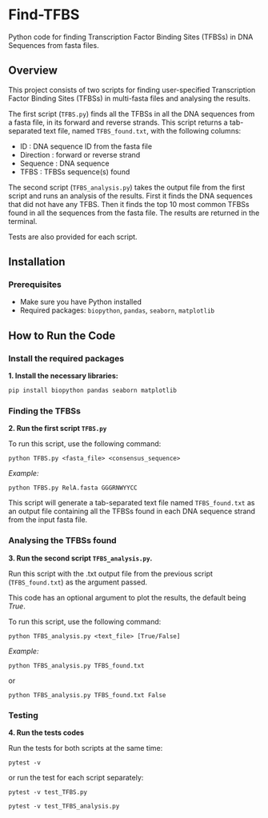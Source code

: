 # Find-TFBS
Python code for finding Transcription Factor Binding Sites (TFBSs) in DNA Sequences from fasta files. 

## Overview
This project consists of two scripts for finding user-specified Transcription Factor Binding Sites (TFBSs) in multi-fasta files and analysing the results. 

The first script (`TFBS.py`) finds all the TFBSs in all the DNA sequences from a fasta file, in  its forward and reverse strands. This script returns a tab-separated text file, named `TFBS_found.txt`, with the following columns:
* ID :  DNA sequence ID from the fasta file
* Direction : forward or reverse strand
* Sequence : DNA sequence
* TFBS : TFBSs sequence(s) found

The second script (`TFBS_analysis.py`) takes the output file from the first script and runs an analysis of the results. First it finds the DNA sequences that did not have any TFBS. Then it finds the top 10 most common TFBSs found in all the sequences from the fasta file. The results are returned in the terminal.

Tests are also provided for each script. 

## Installation
### Prerequisites
- Make sure you have Python installed
- Required packages: `biopython`, `pandas`, `seaborn`, `matplotlib`

## How to Run the Code
### Install the required packages
**1. Install the necessary libraries:**
```bash
pip install biopython pandas seaborn matplotlib
```

### Finding the TFBSs
**2. Run the first script `TFBS.py`**

To run this script, use the following command:
```
python TFBS.py <fasta_file> <consensus_sequence>
```
_Example:_
```
python TFBS.py RelA.fasta GGGRNWYYCC
```

This script will generate a tab-separated text file named `TFBS_found.txt` as an output file containing all the TFBSs found in each DNA sequence strand from the input fasta file.

### Analysing the TFBSs found  
**3. Run the second script `TFBS_analysis.py`.**

Run this script with the .txt output file from the previous script (`TFBS_found.txt`) as the argument passed.  

This code has an optional argument to plot the results, the default being _True_. 

To run this script, use the following command:
```
python TFBS_analysis.py <text_file> [True/False]
```
_Example:_
```
python TFBS_analysis.py TFBS_found.txt
```
or
```
python TFBS_analysis.py TFBS_found.txt False
```

### Testing
**4. Run the tests codes**

Run the tests for both scripts at the same time:
```
pytest -v
```
or run the test for each script separately:
```
pytest -v test_TFBS.py
```
```
pytest -v test_TFBS_analysis.py
```
